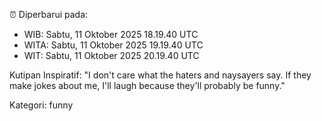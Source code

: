 ⏰ Diperbarui pada:
- WIB: Sabtu, 11 Oktober 2025 18.19.40 UTC
- WITA: Sabtu, 11 Oktober 2025 19.19.40 UTC
- WIT: Sabtu, 11 Oktober 2025 20.19.40 UTC

Kutipan Inspiratif:
"I don't care what the haters and naysayers say. If they make jokes about me, I'll laugh because they'll probably be funny."


Kategori: funny

